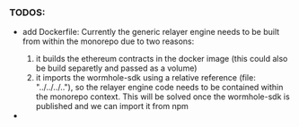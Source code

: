 ### TODOS:

- add Dockerfile: Currently the generic relayer engine needs to be built from within the monorepo due to two reasons:
    1. it builds the ethereum contracts in the docker image (this could also be build separetly and passed as a volume)
    2. it imports the wormhole-sdk using a relative reference (file: "../../../.."), so the relayer engine code needs to be contained within the monorepo context. This will be solved once the wormhole-sdk is published and we can import it from npm

- 